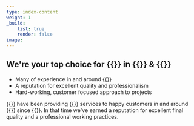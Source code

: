```yaml
---
type: index-content
weight: 1
_build:
    list: true
    render: false
image:
---
```


## We're your **top choice** for {{<industry>}} in {{<towncity>}} &amp; {{<county>}}

* Many of experience in and around {{<towncity>}}
* A reputation for excellent quality and professionalism
* Hard-working, customer focused approach to projects

{{<company>}} have been providing {{<industry>}} services to happy customers in and around {{<towncity>}} since {{<years>}}. In that time we've earned a reputation for excellent final quality and a professional working practices.



